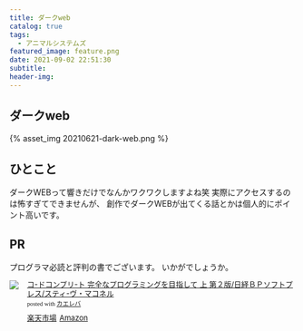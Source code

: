 ```yaml
---
title: ダークweb
catalog: true
tags:
  - アニマルシステムズ
featured_image: feature.png
date: 2021-09-02 22:51:30
subtitle:
header-img:
---
```



## ダークweb

{% asset_img 20210621-dark-web.png %}

## ひとこと
ダークWEBって響きだけでなんかワクワクしますよね笑
実際にアクセスするのは怖すぎてできませんが、
創作でダークWEBが出てくる話とかは個人的にポイント高いです。

## PR
プログラマ必読と評判の書でございます。
いかがでしょうか。
<div class="kaerebalink-box" style="text-align:left;padding-bottom:20px;font-size:small;zoom: 1;overflow: hidden;"><div class="kaerebalink-image" style="float:left;margin:0 15px 10px 0;"><a href="//af.moshimo.com/af/c/click?a_id=2385320&amp;p_id=54&amp;pc_id=54&amp;pl_id=616&amp;url=https%3A%2F%2Fitem.rakuten.co.jp%2Fbook%2F1777480%2F&amp;m=http%3A%2F%2Fm.rakuten.co.jp%2Fbook%2Fi%2F11356219%2F" target="_blank"><img src="https://thumbnail.image.rakuten.co.jp/ran/img/2001/0009/784/891/004/552/20010009784891004552_1.jpg?_ex=64x64" style="border: none;"></a></div><div class="kaerebalink-info" style="line-height:120%;zoom: 1;overflow: hidden;"><div class="kaerebalink-name" style="margin-bottom:10px;line-height:120%"><a href="//af.moshimo.com/af/c/click?a_id=2385320&amp;p_id=54&amp;pc_id=54&amp;pl_id=616&amp;url=https%3A%2F%2Fitem.rakuten.co.jp%2Fbook%2F1777480%2F&amp;m=http%3A%2F%2Fm.rakuten.co.jp%2Fbook%2Fi%2F11356219%2F" target="_blank">コ-ドコンプリ-ト 完全なプログラミングを目指して 上 第２版/日経ＢＰソフトプレス/スティ-ヴ・マコネル</a><div class="kaerebalink-powered-date" style="font-size:8pt;margin-top:5px;font-family:verdana;line-height:120%">posted with <a href="https://kaereba.com" rel="nofollow" target="_blank">カエレバ</a></div></div><div class="kaerebalink-detail" style="margin-bottom:5px;"></div><div class="kaerebalink-link1" style="margin-top:10px;"><div class="shoplinkrakuten" style="display:inline;margin-right:5px"><a href="//af.moshimo.com/af/c/click?a_id=2385320&amp;p_id=54&amp;pc_id=54&amp;pl_id=616&amp;url=https%3A%2F%2Fitem.rakuten.co.jp%2Fbook%2F1777480%2F&amp;m=http%3A%2F%2Fm.rakuten.co.jp%2Fbook%2Fi%2F11356219%2F" target="_blank">楽天市場</a></div><div class="shoplinkamazon" style="display:inline;margin-right:5px"><a href="//af.moshimo.com/af/c/click?a_id=2813487&amp;p_id=170&amp;pc_id=185&amp;pl_id=4062&amp;url=https%3A%2F%2Fwww.amazon.co.jp%2Fdp%2F489100455X" target="_blank">Amazon</a><img src="//i.moshimo.com/af/i/impression?a_id=*******&amp;p_id=170&amp;pc_id=185&amp;pl_id=4062" width="1" height="1" style="border:none;"></div></div></div><div class="booklink-footer" style="clear: left"></div></div>